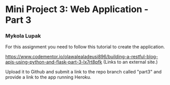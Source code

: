 # Mini Project 3: Web Application - Part 3 
### Mykola Lupak

For this assignment you need to follow this tutorial to create the application.

https://www.codementor.io/olawalealadeusi896/building-a-restful-blog-apis-using-python-and-flask-part-3-lx7rt8pfk (Links to an external site.)

Upload it to Github and submit a link to the repo branch called "part3" and provide a link to the app running Heroku.

